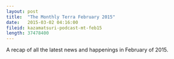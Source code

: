```yaml
---
layout: post
title:  "The Monthly Terra February 2015"
date:   2015-03-02 04:16:00
fileid: kazamatsuri-podcast-mt-feb15
length: 37478400
---
```


A recap of all the latest news and happenings in February of 2015.
